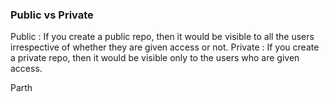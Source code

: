 ### Public vs Private

Public : If you create a public repo, then it would be visible to all the users irrespective of whether they are given access or not.
Private : If you create a private repo, then it would be visible only to the users who are given access.

Parth